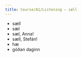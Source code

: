 ```yaml
---
title: Course/A1/Listening – sæll
---
```


* sæll
* sæl
* sæl, Anna!
* sæll, Stefán!
* hæ
* góðan daginn

